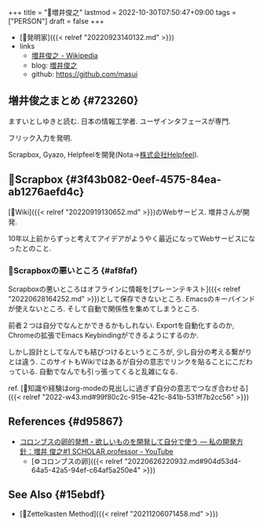 +++
title = "👨増井俊之"
lastmod = 2022-10-30T07:50:47+09:00
tags = ["PERSON"]
draft = false
+++

-   [🔖発明家]({{< relref "20220923140132.md" >}})
-   links
    -   [増井俊之 - Wikipedia](https://ja.wikipedia.org/wiki/%E5%A2%97%E4%BA%95%E4%BF%8A%E4%B9%8B)
    -   blog: [増井俊之](https://helpfeel.com/masui/)
    -   github: <https://github.com/masui>


## 増井俊之まとめ {#723260}

ますいとしゆきと読む. 日本の情報工学者. ユーザインタフェースが専門.

フリック入力を発明.

Scrapbox, Gyazo, Helpfeelを開発(Nota->[株式会社Helpfeel](https://corp.helpfeel.com/ja/home)).


## 📝Scrapbox {#3f43b082-0eef-4575-84ea-ab1276aefd4c}

[📝Wiki]({{< relref "20220919130652.md" >}})のWebサービス. 増井さんが開発.

10年以上前からずっと考えてアイデアがようやく最近になってWebサービスになったとのこと.


### 🤔Scrapboxの悪いところ {#af8faf}

Scrapboxの悪いところはオフラインに情報を[プレーンテキスト]({{< relref "20220628164252.md" >}})として保存できないところ. Emacsのキーバインドが使えないところ. そして自動で関係性を集めてしまうところ.

前者２つは自分でなんとかできるかもしれない. Exportを自動化するのか, Chromeの拡張でEmacs Keybindingができるようにするのか.

しかし設計としてなんでも結びつけるというところが, 少し自分の考える繋がりとは違う. このサイトもWikiではあるが自分の意志でリンクを貼ることにこだわっている. 自動でなんでも引っ張ってくると乱雑になる.

ref. [💭知識や経験はorg-modeの見出しに過ぎず自分の意志でつなぎ合わせる]({{< relref "2022-w43.md#99f80c2c-915e-421c-841b-531ff7b2cc56" >}})


## References {#d95867}

-   [コロンブスの卵的発想・欲しいものを開発して自分で使う ― 私の開発方針：増井 俊之#1 SCHOLAR.professor - YouTube](https://www.youtube.com/watch?v=RpwkcYX0fMw&feature=emb_title)
    -   [⚙コロンブスの卵]({{< relref "20220626220932.md#904d53d4-64a5-42a5-94ef-c64af5a250e4" >}})


## See Also {#15ebdf}

-   [📝Zettelkasten Method]({{< relref "20211206071458.md" >}})
